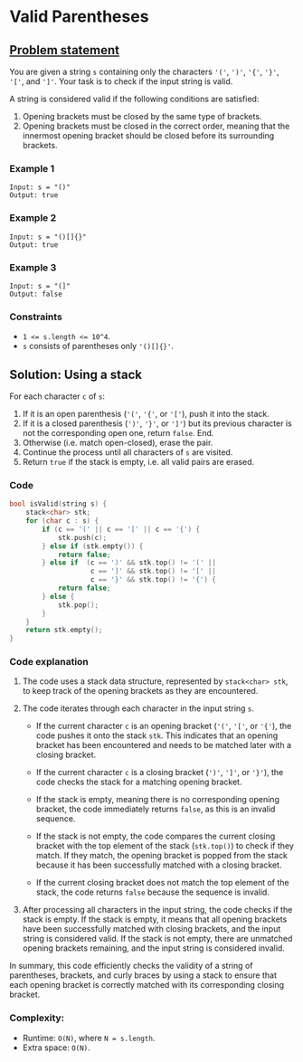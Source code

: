 # Valid Parentheses

## [Problem statement](https://leetcode.com/problems/valid-parentheses/)
 
You are given a string `s` containing only the characters `'('`, `')'`, `'{'`, `'}'`, `'['`, and `']'`. Your task is to check if the input string is valid.

A string is considered valid if the following conditions are satisfied:

1. Opening brackets must be closed by the same type of brackets.
2. Opening brackets must be closed in the correct order, meaning that the innermost opening bracket should be closed before its surrounding brackets.

### Example 1
```text
Input: s = "()"
Output: true
```
### Example 2
```text
Input: s = "()[]{}"
Output: true
```

### Example 3
```text
Input: s = "(]"
Output: false
``` 

### Constraints

* `1 <= s.length <= 10^4`.
* `s` consists of parentheses only `'()[]{}'`.

## Solution: Using a stack
For each character `c` of `s`:

1. If it is an open parenthesis (`'('`, `'{'`, or `'['`), push it into the stack.
2. If it is a closed parenthesis (`')'`, `'}'`, or `']'`) but its previous character is not the corresponding open one, return `false`. End.
3. Otherwise (i.e. match open-closed), erase the pair.
4. Continue the process until all characters of `s` are visited.
5. Return `true` if the stack is empty, i.e. all valid pairs are erased.

### Code
```cpp
bool isValid(string s) {
    stack<char> stk;
    for (char c : s) {
        if (c == '(' || c == '[' || c == '{') {
            stk.push(c);
        } else if (stk.empty()) {
            return false;
        } else if  (c == ')' && stk.top() != '(' ||
                    c == ']' && stk.top() != '[' ||
                    c == '}' && stk.top() != '{') {
            return false;
        } else {
            stk.pop();
        }
    }
    return stk.empty();
}
```

### Code explanation

1. The code uses a stack data structure, represented by `stack<char> stk`, to keep track of the opening brackets as they are encountered.

2. The code iterates through each character in the input string `s`.

   - If the current character `c` is an opening bracket (`'('`, `'['`, or `'{'`), the code pushes it onto the stack `stk`. This indicates that an opening bracket has been encountered and needs to be matched later with a closing bracket.

   - If the current character `c` is a closing bracket (`')'`, `']'`, or `'}'`), the code checks the stack for a matching opening bracket.
   - If the stack is empty, meaning there is no corresponding opening bracket, the code immediately returns `false`, as this is an invalid sequence.
   - If the stack is not empty, the code compares the current closing bracket with the top element of the stack (`stk.top()`) to check if they match. If they match, the opening bracket is popped from the stack because it has been successfully matched with a closing bracket.
   - If the current closing bracket does not match the top element of the stack, the code returns `false` because the sequence is invalid.

3. After processing all characters in the input string, the code checks if the stack is empty. If the stack is empty, it means that all opening brackets have been successfully matched with closing brackets, and the input string is considered valid. If the stack is not empty, there are unmatched opening brackets remaining, and the input string is considered invalid.

In summary, this code efficiently checks the validity of a string of parentheses, brackets, and curly braces by using a stack to ensure that each opening bracket is correctly matched with its corresponding closing bracket. 

### Complexity:
* Runtime: `O(N)`, where `N = s.length`.
* Extra space: `O(N)`.

